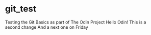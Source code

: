 # git_test

Testing the Git Basics as part of The Odin Project
Hello Odin!
This is a second change
And a next one on Friday

